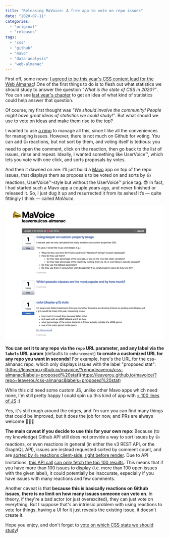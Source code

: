 ```yaml
---
title: "Releasing MaVoice: A free app to vote on repo issues"
date: "2020-07-11"
categories:
  - "original"
  - "releases"
tags:
  - "css"
  - "github"
  - "mavo"
  - "data-analysis"
  - "web-almanac"
---
```


First off, some news: [I agreed to be this year's CSS content lead for the Web Almanac](https://github.com/HTTPArchive/almanac.httparchive.org/issues/898)! One of the first things to do is to flesh out what statistics we should study to answer the question _“What is the state of CSS in 2020?”_. You can see [last year's chapter](https://almanac.httparchive.org/en/2019/css) to get an idea of what kind of statistics could help answer that question.

Of course, my first thought was _“We should involve the community! People might have great ideas of statistics we could study!”_. But what should we use to vote on ideas and make them rise to the top?

I wanted to use [a repo](https://github.com/LeaVerou/css-almanac) to manage all this, since I like all the conveniences for managing issues. However, there is not much on Github for voting. You can add 👍 reactions, but not sort by them, and voting itself is tedious: you need to open the comment, click on the reaction, then go back to the list of issues, rinse and repeat. Ideally, I wanted something like UserVoice™️, which lets you vote with one click, and sorts proposals by votes.

And then it dawned on me: I'll just build a [Mavo](https://mavo.io) app on top of the repo issues, that displays them as proposals to be voted on and sorts by 👍 reactions, UserVoice™️-style but without the UserVoice™️ price tag. 😎 In fact, I had started such a Mavo app a couple years ago, and never finished or released it. So, I just dug it up and resurrected it from its ashes! It’s — quite fittingly I think — called _MaVoice_.

[![](images/image.png)](https://leaverou.github.io/mavoice)

**You can set it to any repo via the `repo` URL parameter, and any label via the `labels` URL param** (defaults to `enhancement`) **to create a customized URL for any repo you want in seconds!** For example, here's the URL for the css-almanac repo, which only displays issues with the label "proposed stat": [https://leaverou.github.io/mavoice/?repo=leaverou/css-almanac&labels=proposed%20stat](https://leaverou.github.io/mavoice/?repo=leaverou/css-almanac&labels=proposed%20stat)

While this did need some custom JS, unlike other Mavo apps which need none, I'm still pretty happy I could spin up this kind of app with [< 100 lines of JS](https://github.com/LeaVerou/mavoice/blob/master/mavoice.js) :)

Yes, it's still rough around the edges, and I'm sure you can find many things that could be improved, but it does the job for now, and PRs are always welcome 🤷🏽‍♀️

**The main caveat if you decide to use this for your own repo**: Because (to my knowledge) Github API still does not provide a way to sort issues by 👍 reactions, or even reactions in general (in either the v3 REST API, or the GraphQL API), issues are instead requested sorted by comment count, and are [sorted by 👍 reactions client-side, right before render](https://github.com/LeaVerou/mavoice/blob/master/mavoice.js#L42). Due to API limitations, [this API call](https://github.com/LeaVerou/mavoice/blob/master/index.html#L14) [can only fetch the top 100 results](https://developer.github.com/v3/#pagination). This means that if you have more than 100 issues to display (i.e. more than 100 open issues with the given label), it could potentially be inaccurate, especially if you have issues with many reactions and few comments.

Another caveat is that **because this is basically reactions on Github issues, there is no limit on how many issues someone can vote on**. In theory, if they're a bad actor (or just overexcited), they can just vote on everything. But I suppose that's an intrinsic problem with using reactions to vote for things, having a UI for it just reveals the existing issue, it doesn't create it.

Hope you enjoy, and don't forget to [vote on which CSS stats we should study](https://leaverou.github.io/mavoice/?repo=leaverou/css-almanac&labels=proposed%20stat)!
